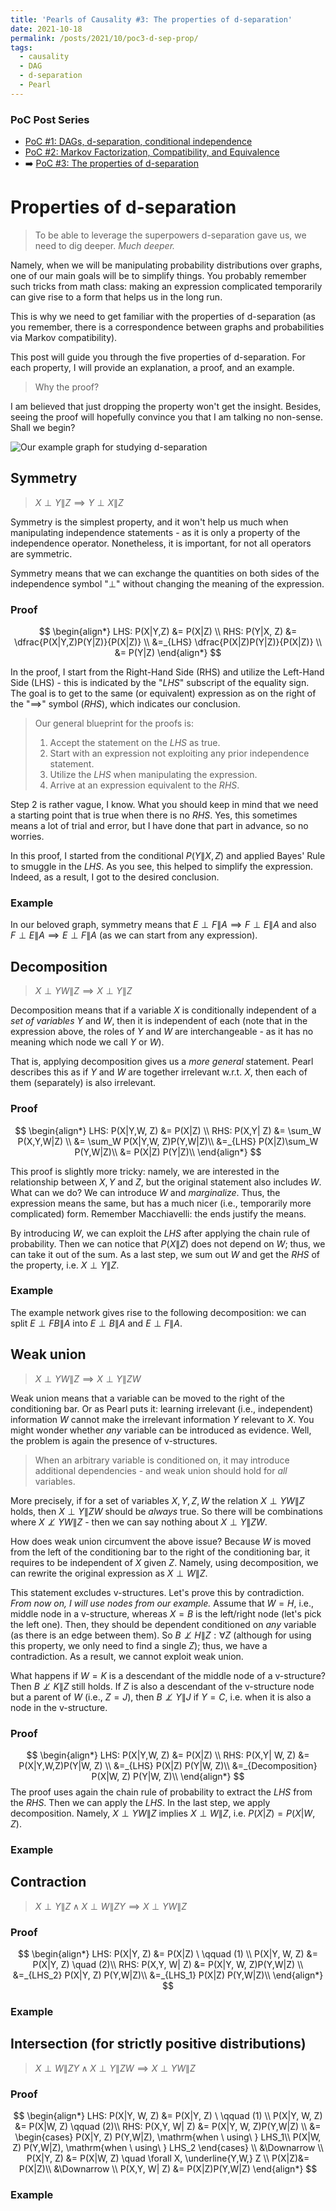 ```yaml
---
title: 'Pearls of Causality #3: The properties of d-separation'
date: 2021-10-18
permalink: /posts/2021/10/poc3-d-sep-prop/
tags:
  - causality
  - DAG
  - d-separation
  - Pearl
---
```



### PoC Post Series
-  [PoC #1: DAGs, d-separation, conditional independence](/posts/2021/10/poc1-dags-d-sep/)
- [PoC #2: Markov Factorization, Compatibility, and Equivalence](/posts/2021/10/poc2-markov/)
- ➡️ [PoC #3: The properties of d-separation](/posts/2021/10/poc3-d-sep-prop/)

# Properties of d-separation

> To be able to leverage the superpowers d-separation gave us, we need to dig deeper. _Much deeper._ 

Namely, when we will be manipulating probability distributions over graphs, one of our main goals will be to simplify things. You probably remember such tricks from math class: making an expression complicated temporarily can give rise to a form that helps us in the long run. 

This is why we need to get familiar with the properties of d-separation (as you remember, there is a correspondence between graphs and probabilities via Markov compatibility).

This post will guide you through the five properties of d-separation. For each property, I will provide an explanation, a proof, and an example. 

>Why the proof?

I am believed that just dropping the property won't get the insight. Besides, seeing the proof will hopefully convince you that I am talking no non-sense. Shall we begin?

![Our example graph for studying d-separation](/images/posts/d_sep_ex.svg)


## Symmetry
>$X\perp Y \| Z \implies Y\perp X \| Z$

Symmetry is the simplest property, and it won't help us much when manipulating independence statements - as it is only a property of the independence operator. Nonetheless, it is important, for not all operators are symmetric.

Symmetry means that we can exchange the quantities on both sides of the independence symbol "$\perp$" without changing the meaning of the expression.

### Proof
$$
\begin{align*}
LHS: P(X|Y,Z) &= P(X|Z) \\
RHS: P(Y|X, Z) &= \dfrac{P(X|Y,Z)P(Y|Z)}{P(X|Z)} \\
              &=_{LHS} \dfrac{P(X|Z)P(Y|Z)}{P(X|Z)} \\
              &= P(Y|Z)
\end{align*}
$$

In the proof, I start from the Right-Hand Side (RHS) and utilize the Left-Hand Side (LHS) - this is indicated by the "$LHS$" subscript of the equality sign. The goal is to get to the same (or equivalent) expression as on the right of the "$\implies$" symbol ($RHS$), which indicates our conclusion.

> Our general blueprint for the proofs is:
> 1. Accept the statement on the $LHS$ as true.
> 2. Start with an expression not exploiting any prior independence statement.
> 3. Utilize the $LHS$ when manipulating the expression.
> 4. Arrive at an expression equivalent to the $RHS$.

Step 2 is rather vague, I know. What you should keep in mind that we need a starting point that is true when there is no $RHS$. Yes, this sometimes means a lot of trial and error, but I have done that part in advance, so no worries.

In this proof, I started from the conditional $P(Y\|X, Z)$ and applied Bayes' Rule to smuggle in the $LHS$. As you see, this helped to simplify the expression. Indeed, as a result, I got to the desired conclusion.

### Example
In our beloved graph, symmetry means that $E\perp F \| A \implies F\perp E \| A$ and also $F\perp E \| A \implies E\perp F \| A$ (as we can start from any expression).


## Decomposition
>$X\perp YW \| Z \implies X\perp Y \| Z$

Decomposition means that if a variable $X$ is conditionally independent of a _set of variables_ $Y$ and $W$, then it is independent of each (note that in the expression above, the roles of $Y$ and $W$ are interchangeable - as it has no meaning which node we call $Y$ or $W$).

That is, applying decomposition gives us a _more general_ statement. Pearl describes this as if $Y$ and $W$ are together irrelevant w.r.t. $X$, then each of them (separately) is also irrelevant.

### Proof
$$
\begin{align*}
LHS: P(X|Y,W, Z) &= P(X|Z) \\
RHS: P(X,Y| Z) &= \sum_W P(X,Y,W|Z) \\
               &= \sum_W P(X|Y,W, Z)P(Y,W|Z)\\
               &=_{LHS} P(X|Z)\sum_W P(Y,W|Z)\\
               &= P(X|Z) P(Y|Z)\\
\end{align*}
$$

This proof is slightly more tricky: namely, we are interested in the relationship between $X,Y$ and $Z$, but the original statement also includes $W$. What can we do? We can introduce $W$ and _marginalize_. Thus, the expression means the same, but has a much nicer (i.e., temporarily more complicated) form. Remember Macchiavelli: the ends justify the means.

By introducing $W$, we can exploit the $LHS$ after applying the chain rule of probability. Then we can notice that $P(X\|Z)$ does not depend on $W$; thus, we can take it out of the sum. As a last step, we sum out $W$ and get the $RHS$ of the property, i.e.  $X\perp Y \| Z$.

### Example
The example network gives rise to the following decomposition: we can split $E \perp FB \|A$ into $E \perp B \|A$ and $E \perp F \|A$.


## Weak union
> $X\perp YW \| Z \implies X\perp Y \| ZW$

Weak union means that a variable can be moved to the right of the conditioning bar. Or as Pearl puts it: learning irrelevant (i.e., independent) information $W$ cannot make the irrelevant information $Y$ relevant to $X$. You might wonder whether _any_ variable can be introduced as evidence. Well, the problem is again the presence of v-structures.

>When an arbitrary variable is conditioned on, it may introduce additional dependencies - and weak union should hold for _all_ variables.

More precisely, if for a set of variables $X,Y, Z, W$ the relation $X\perp YW \| Z$ holds, then $X\perp Y \| ZW$ should be _always_ true. So there will be combinations where $X\not\perp YW \| Z$ - then we can say nothing about $X\perp Y \| ZW$.

How does weak union circumvent the above issue? Because $W$ is moved from the left of the conditioning bar to the right of the conditioning bar, it requires to be independent of $X$ given $Z$.
Namely, using decomposition, we can rewrite the original expression as $X\perp W \| Z$.

This statement excludes v-structures. Let's prove this by contradiction. _From now on, I will use nodes from our example._ Assume that $W=H$, i.e.,  middle node in a v-structure, whereas $X=B$ is the left/right node (let's pick the left one). Then, they should be dependent conditioned on _any_ variable (as there is an edge between them). So $B\not\perp H \| Z : \forall Z$ (although for using this property, we only need to find a single $Z$); thus, we have a contradiction. As a result, we cannot exploit weak union.

What happens if $W=K$ is a descendant of the middle node of a v-structure? Then $B\not\perp K \| Z$ still holds. If $Z$ is also a descendant of the v-structure node but a parent of $W$ (i.e., $Z=J$), then $B\not\perp Y \| J$ if $Y=C$, i.e. when it is also a node in the v-structure.


### Proof
$$
\begin{align*}
LHS: P(X|Y,W, Z) &= P(X|Z) \\
RHS: P(X,Y| W, Z) &= P(X|Y,W,Z)P(Y|W, Z) \\
               &=_{LHS} P(X|Z) P(Y|W, Z)\\
               &=_{Decomposition} P(X|W, Z) P(Y|W, Z)\\
\end{align*}
$$
The proof uses again the chain rule of probability to extract the $LHS$ from the $RHS$. Then we can apply the $LHS$. In the last step, we apply decomposition. Namely, $X\perp YW \| Z$ implies $X\perp W \| Z$, i.e. $P(X|Z)=P(X|W, Z)$.

### Example

## Contraction
>$X\perp Y \| Z  \land X\perp W \| ZY \implies X\perp YW \| Z$


### Proof
$$
\begin{align*}
LHS: P(X|Y, Z) &= P(X|Z) \ \qquad (1) \\
     P(X|Y, W, Z) &= P(X|Y, Z) \quad (2)\\
RHS: P(X,Y, W| Z) &= P(X|Y, W, Z)P(Y,W|Z) \\
               &=_{LHS_2} P(X|Y, Z) P(Y,W|Z)\\
               &=_{LHS_1} P(X|Z) P(Y,W|Z)\\
\end{align*}
$$

### Example

## Intersection (for strictly positive distributions)
> $X\perp W \| ZY  \land X\perp Y \| ZW \implies X\perp YW \| Z$

### Proof
$$
\begin{align*}
LHS: P(X|Y, W, Z) &= P(X|Y, Z) \ \qquad (1) \\
     P(X|Y, W, Z) &= P(X|W, Z) \qquad (2)\\
RHS: P(X,Y, W| Z) &= P(X|Y, W, Z)P(Y,W|Z) \\
               &= \begin{cases} P(X|Y, Z) P(Y,W|Z), \mathrm{when \ using\ } LHS_1\\
               P(X|W, Z) P(Y,W|Z), \mathrm{when \ using\ } LHS_2
               \end{cases} \\
               &\Downarrow \\
               P(X|Y, Z)  &= P(X|W, Z) \quad \forall X, \underline{Y,W,} Z  \\
               P(X|Z)&= P(X|Z)\\
               &\Downarrow \\
               P(X,Y, W| Z) &= P(X|Z)P(Y,W|Z)
\end{align*}
$$

### Example




